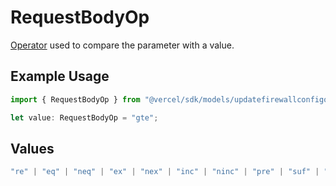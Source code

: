 # RequestBodyOp

[Operator](https://vercel.com/docs/security/vercel-waf/rule-configuration#operators) used to compare the parameter with a value.

## Example Usage

```typescript
import { RequestBodyOp } from "@vercel/sdk/models/updatefirewallconfigop.js";

let value: RequestBodyOp = "gte";
```

## Values

```typescript
"re" | "eq" | "neq" | "ex" | "nex" | "inc" | "ninc" | "pre" | "suf" | "sub" | "gt" | "gte" | "lt" | "lte"
```